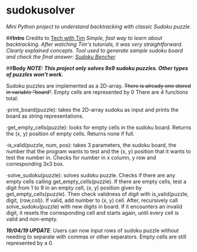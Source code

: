 # sudokusolver
*Mini Python project to understand backtracking with classic Sudoku puzzle.*

##**Intro**
Credits to [Tech with Tim](https://www.youtube.com/channel/UC4JX40jDee_tINbkjycV4Sg/featured)
*Simple, fast way to learn about backtracking. After watching Tim's tutorials, it was very straightforward. Clearly explained concepts.
Tool used to generate sample sudoku board and check the final answer: [Sudoku Bencher](http://sudoku.becher-sundstroem.de/)*

##**Body**
***NOTE: This project only solves 9x9 sudoku puzzles. Other types of puzzles won't work.***

Sudoku puzzles are implemented as a 2D-array. ~~There is already one stored in variable "board"~~. Empty cells are represented by 0
There are 4 functions total:

  ·print_board(puzzle): takes the 2D-array sudoku as input and prints the board as string representations.
  
  ·get_empty_cells(puzzle): looks for empty cells in the sudoku board. Returns the (x, y) position of empty cells. Returns none if full.
  
  ·is_valid(puzzle, num, pos): takes 3 parameters, the sudoku board, the number that the program wants to test and the (x, y) position that    it wants to test the number in. Checks for number in x column, y row and corresponding 3x3 box.
  
  ·solve_sudoku(puzzle): solves sudoku puzzle. Checks if there are any empty cells calling get_empty_cells(puzzle). If there are empty        cells, test a digit from 1 to 9 in an empty cell, (x, y) position given by get_empty_cells(puzzle). Then check validness of digit with      is_valid(puzzle, digit, (row,col)). If valid, add number to (x, y) cell. After, recursively call solve_sudoku(puzzle) with new digits in    board. If it encounters an invalid digit, it resets the corresponding cell and starts again, until every cell is valid and non-empty.
  
 ***19/04/19 UPDATE***: Users can now input rows of sudoku puzzle without needing to separate with commas or other separators. Empty cells are still represented by a 0.
  
  


